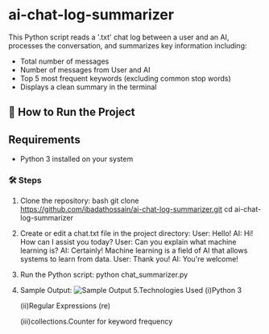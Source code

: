 # ai-chat-log-summarizer
This Python script reads a '.txt' chat log between a user and an AI, processes the conversation, and summarizes key information including:
- Total number of messages
- Number of messages from User and AI
- Top 5 most frequent keywords (excluding common stop words)
- Displays a clean summary in the terminal
  
## 🚀 How to Run the Project

## Requirements
- Python 3 installed on your system

### 🛠️ Steps
1. Clone the repository:
 bash
 git clone https://github.com/ibadathossain/ai-chat-log-summarizer.git
 cd ai-chat-log-summarizer
2. Create or edit a chat.txt file in the project directory:
 User: Hello!
 AI: Hi! How can I assist you today?
 User: Can you explain what machine learning is?
 AI: Certainly! Machine learning is a field of AI that allows systems to learn from data.
 User: Thank you!
 AI: You're welcome!
3. Run the Python script:
   python chat_summarizer.py
4. Sample Output:
   ![Sample Output](screenshot.png)
5.Technologies Used
   (i)Python 3

   (ii)Regular Expressions (re)

   (iii)collections.Counter for keyword frequency




